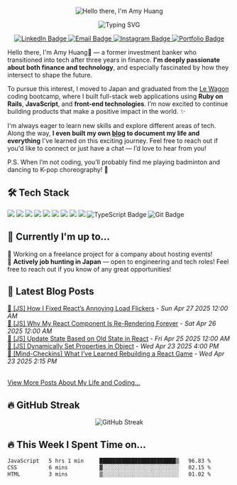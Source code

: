 
<p align="center">
  <img src="https://readme-typing-svg.herokuapp.com?font=Fira+Code&size=26&duration=1&pause=100000&color=4AB1D9&center=true&vCenter=true&width=600&lines=Hello+there%2C+I'm+Amy+Huang" alt="Hello there, I'm Amy Huang" />
</p>


<p align="center">
  <img src="https://readme-typing-svg.herokuapp.com?font=Fira+Code&size=22&pause=1000&color=4AB1D9&center=true&vCenter=true&width=500&lines=Ex-banker+turned+fullstack+engineer;Passionate+towards+finance+and+tech;" alt="Typing SVG" />
</p>
<p align="center">
  <a href="https://www.linkedin.com/in/amyhuang-ntu/" target="_blank">
    <img src="https://img.shields.io/badge/LinkedIn-0A66C2?style=for-the-badge&logo=linkedin&logoColor=white" alt="LinkedIn Badge"/>
  </a>
  <a href="mailto:amy.huang850603@gmail.com">
    <img src="https://img.shields.io/badge/Email-D14836?style=for-the-badge&logo=gmail&logoColor=white" alt="Email Badge"/>
  </a>
  <a href="https://www.instagram.com/zi_ying.h?igsh=aWo1enM0djQxd2ty&utm_source=qr" target="_blank">
    <img src="https://img.shields.io/badge/Instagram-E4405F?style=for-the-badge&logo=instagram&logoColor=white" alt="Instagram Badge"/>
  </a>
  <a href="https://starryamy.github.io/portfolio/" target="_blank">
    <img src="https://img.shields.io/badge/Portfolio-000000?style=for-the-badge&logo=About.me&logoColor=white" alt="Portfolio Badge"/>
  </a>
</p>

Hello there, I'm Amy Huang👋 — a former investment banker who transitioned into tech after three years in finance. **I'm deeply passionate about both finance and technology**, and especially fascinated by how they intersect to shape the future.

To pursue this interest, I moved to Japan and graduated from the [Le Wagon](https://www.lewagon.com/) coding bootcamp, where I built full-stack web applications using **Ruby on Rails**, **JavaScript**, and **front-end technologies**. I’m now excited to continue building products that make a positive impact in the world. ✨

I'm always eager to learn new skills and explore different areas of tech. Along the way, **I even built my own [blog](https://404-peace-not-found.ghost.io/) to document my life and everything** I've learned on this exciting journey. Feel free to reach out if you'd like to connect or just have a chat — I’d love to hear from you!

P.S. When I’m not coding, you’ll probably find me playing badminton and dancing to K-pop choreography! 💃

## 🛠 Tech Stack

<p align="left">
  <img src="https://img.shields.io/badge/Ruby-CC342D?style=for-the-badge&logo=ruby&logoColor=white"/>
  <img src="https://img.shields.io/badge/Rails-CC0000?style=for-the-badge&logo=rubyonrails&logoColor=white"/>
  <img src="https://img.shields.io/badge/Python-3776AB?style=for-the-badge&logo=python&logoColor=white"/>
  <img src="https://img.shields.io/badge/JavaScript-F7DF1E?style=for-the-badge&logo=javascript&logoColor=black"/>
  <img src="https://img.shields.io/badge/React-20232A?style=for-the-badge&logo=react&logoColor=61DAFB"/>
  <img src="https://img.shields.io/badge/Stimulus-2E2E2E?style=for-the-badge&logo=stimulus&logoColor=white"/>
  <img src="https://img.shields.io/badge/Turbo-000000?style=for-the-badge&logo=hotwire&logoColor=white"/>
  <img src="https://img.shields.io/badge/PostgreSQL-4169E1?style=for-the-badge&logo=postgresql&logoColor=white"/>
  <img src="https://img.shields.io/badge/Heroku-430098?style=for-the-badge&logo=heroku&logoColor=white"/>
  <img src="https://img.shields.io/badge/TypeScript-3178C6?style=for-the-badge&logo=TypeScript&logoColor=white" alt="TypeScript Badge"/>
  <img src="https://img.shields.io/badge/Git-F05032?style=for-the-badge&logo=git&logoColor=white" alt="Git Badge"/>
</p>

## 📌 Currently I'm up to...

💼 Working on a freelance project for a company about hosting events! <br>
🗾 **Actively job hunting in Japan** — open to engineering and tech roles! Feel free to reach out if you know of any great opportunities!


## 📝 Latest Blog Posts

<!-- BLOG-POST-LIST:START --><a href="https://404-peace-not-found.ghost.io/js-how-i-fixed-reacts-annoying-load-flickers/">📌 [JS] How I Fixed React’s Annoying Load Flickers</a> - <i>Sun Apr 27 2025 12:00 AM</i><br/><a href="https://404-peace-not-found.ghost.io/js-why-my-react-component-is-re-rendering-forever/">📌 [JS] Why My React Component Is Re-Rendering Forever</a> - <i>Sat Apr 26 2025 12:00 AM</i><br/><a href="https://404-peace-not-found.ghost.io/js-update-state-based-on-old-state-in-react/">📌 [JS] Update State Based on Old State in React</a> - <i>Fri Apr 25 2025 12:00 AM</i><br/><a href="https://404-peace-not-found.ghost.io/js-dynamically-set-properties-in-object/">📌 [JS] Dynamically Set Properties in Object</a> - <i>Wed Apr 23 2025 4:00 PM</i><br/><a href="https://404-peace-not-found.ghost.io/mind-checkins-what-ive-learned-rebuilding-a-react-game/">📌 [Mind-Checkins] What I’ve Learned Rebuilding a React Game</a> - <i>Wed Apr 23 2025 2:15 PM</i><br/><!-- BLOG-POST-LIST:END --><br/>
[View More Posts About My Life and Coding...](https://404-peace-not-found.ghost.io/)

## 🔥 GitHub Streak

<p align="center">
  <img src="https://streak-stats.demolab.com?user=starryAmy&theme=ocean-gradient" alt="GitHub Streak" />
</p>

## 🔥 This Week I Spent Time on...
<!--START_SECTION:waka-->

```txt
JavaScript   5 hrs 1 min     ████████████████████████▒   96.83 %
CSS          6 mins          ▓░░░░░░░░░░░░░░░░░░░░░░░░   02.15 %
HTML         3 mins          ▒░░░░░░░░░░░░░░░░░░░░░░░░   01.02 %
```

<!--END_SECTION:waka-->
